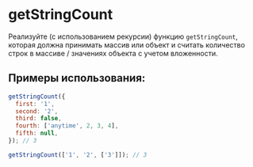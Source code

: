 # getStringCount

Реализуйте (с использованием рекурсии) функцию `getStringCount`, которая должна принимать массив или объект и считать количество строк в массиве / значениях объекта с учетом вложенности.

## Примеры использования:

```javascript
getStringCount({
  first: '1',
  second: '2',
  third: false,
  fourth: ['anytime', 2, 3, 4],
  fifth: null,
}); // 3

getStringCount(['1', '2', ['3']]); // 3